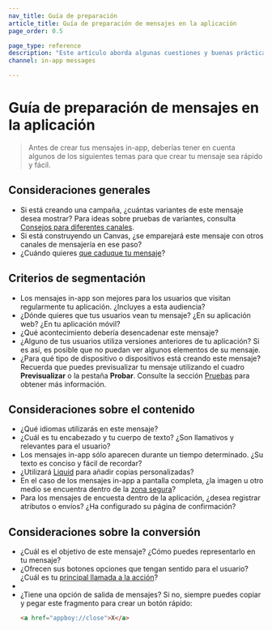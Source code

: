 ```yaml
---
nav_title: Guía de preparación
article_title: Guía de preparación de mensajes en la aplicación
page_order: 0.5

page_type: reference
description: "Este artículo aborda algunas cuestiones y buenas prácticas que deberías tener en cuenta antes de crear tus mensajes in-app."
channel: in-app messages

---
```


# Guía de preparación de mensajes en la aplicación

> Antes de crear tus mensajes in-app, deberías tener en cuenta algunos de los siguientes temas para que crear tu mensaje sea rápido y fácil.

## Consideraciones generales

- Si está creando una campaña, ¿cuántas variantes de este mensaje desea mostrar? Para ideas sobre pruebas de variantes, consulta [Consejos para diferentes canales]({{site.baseurl}}/user_guide/engagement_tools/testing/multivariant_testing/create_multivariate_campaign/#tips-different-channels).
- Si está construyendo un Canvas, ¿se emparejará este mensaje con otros canales de mensajería en ese paso?
- ¿Cuándo quieres [que caduque tu mensaje]({{site.baseurl}}/canvas_in-app_messages/)?

## Criterios de segmentación

- Los mensajes in-app son mejores para los usuarios que visitan regularmente tu aplicación. ¿Incluyes a esta audiencia?
- ¿Dónde quieres que tus usuarios vean tu mensaje? ¿En su aplicación web? ¿En tu aplicación móvil?
- ¿Qué acontecimiento debería desencadenar este mensaje?
- ¿Alguno de tus usuarios utiliza versiones anteriores de tu aplicación? Si es así, es posible que no puedan ver algunos elementos de su mensaje.
- ¿Para qué tipo de dispositivo o dispositivos está creando este mensaje? Recuerda que puedes previsualizar tu mensaje utilizando el cuadro **Previsualizar** o la pestaña **Probar**. Consulte la sección [Pruebas]({{site.baseurl}}/user_guide/message_building_by_channel/in-app_messages/testing/) para obtener más información.

## Consideraciones sobre el contenido

- ¿Qué idiomas utilizarás en este mensaje?
- ¿Cuál es tu encabezado y tu cuerpo de texto? ¿Son llamativos y relevantes para el usuario?
- Los mensajes in-app sólo aparecen durante un tiempo determinado. ¿Su texto es conciso y fácil de recordar?
- ¿Utilizará [Liquid]({{site.baseurl}}/user_guide/personalization_and_dynamic_content/liquid/using_liquid/) para añadir copias personalizadas?
- En el caso de los mensajes in-app a pantalla completa, ¿la imagen u otro medio se encuentra dentro de la [zona segura]({{site.baseurl}}/user_guide/message_building_by_channel/in-app_messages/creative_details/fullscreen/#image-safe-zone)?
- Para los mensajes de encuesta dentro de la aplicación, ¿desea registrar atributos o envíos? ¿Ha configurado su página de confirmación?

## Consideraciones sobre la conversión

- ¿Cuál es el objetivo de este mensaje? ¿Cómo puedes representarlo en tu mensaje?
- ¿Ofrecen sus botones opciones que tengan sentido para el usuario? ¿Cuál es tu [principal llamada a la acción]({{site.baseurl}}/user_guide/message_building_by_channel/in-app_messages/create/#buttons)?
-  
- ¿Tiene una opción de salida de mensajes? Si no, siempre puedes copiar y pegar este fragmento para crear un botón rápido:
    ```html
    <a href="appboy://close">X</a>
    ```


